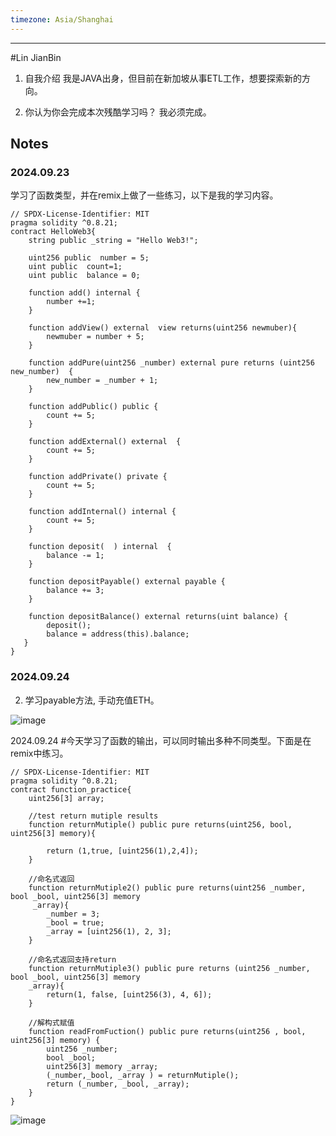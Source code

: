 ```yaml
---
timezone: Asia/Shanghai
---
```


---

#Lin JianBin

1. 自我介绍
  我是JAVA出身，但目前在新加坡从事ETL工作，想要探索新的方向。

2. 你认为你会完成本次残酷学习吗？
   我必须完成。
   
## Notes
<!-- Content_START -->

### 2024.09.23
学习了函数类型，并在remix上做了一些练习，以下是我的学习内容。
```
// SPDX-License-Identifier: MIT
pragma solidity ^0.8.21;
contract HelloWeb3{
    string public _string = "Hello Web3!";
    
    uint256 public  number = 5;
    uint public  count=1;
    uint public  balance = 0;

    function add() internal {
        number +=1;
    }

    function addView() external  view returns(uint256 newmuber){
        newmuber = number + 5;
    }

    function addPure(uint256 _number) external pure returns (uint256 new_number)  {
        new_number = _number + 1;
    }

    function addPublic() public {
        count += 5;
    }

    function addExternal() external  {
        count += 5;
    }

    function addPrivate() private {
        count += 5;
    }

    function addInternal() internal {
        count += 5;
    }

    function deposit(  ) internal  {
        balance -= 1;
    }

    function depositPayable() external payable {
        balance += 3;
    }
    
    function depositBalance() external returns(uint balance) {
        deposit();
        balance = address(this).balance;
   }
}
```

### 2024.09.24

2. 学习payable方法, 手动充值ETH。
   
![image](https://github.com/user-attachments/assets/1754e61f-5dc7-44e9-82cc-e0b2a4537a07)

2024.09.24
#今天学习了函数的输出，可以同时输出多种不同类型。下面是在remix中练习。
```
// SPDX-License-Identifier: MIT
pragma solidity ^0.8.21;
contract function_practice{
    uint256[3] array;

    //test return mutiple results
    function returnMutiple() public pure returns(uint256, bool, uint256[3] memory){

        return (1,true, [uint256(1),2,4]);
    }
    
    //命名式返回
    function returnMutiple2() public pure returns(uint256 _number, bool _bool, uint256[3] memory
     _array){
        _number = 3;
        _bool = true;
        _array = [uint256(1), 2, 3];
    }

    //命名式返回支持return
    function returnMutiple3() public pure returns (uint256 _number, bool _bool, uint256[3] memory 
    _array){
        return(1, false, [uint256(3), 4, 6]);
    }

    //解构式赋值
    function readFromFuction() public pure returns(uint256 , bool, uint256[3] memory) {
        uint256 _number;
        bool _bool;
        uint256[3] memory _array;
        (_number,_bool, _array ) = returnMutiple();
        return (_number, _bool, _array);
    }
}
```
![image](https://github.com/user-attachments/assets/c31a3b3c-569d-42ec-9cf1-9c0fe3a5c4fc)
<!-- Content_END -->
